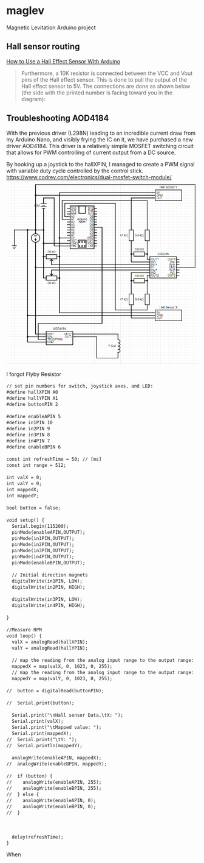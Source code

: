 # maglev
Magnetic Levitation Arduino project



## Hall sensor routing
[How to Use a Hall Effect Sensor With Arduino](https://maker.pro/arduino/tutorial/how-to-use-a-hall-effect-sensor-with-arduino)
>Furthermore, a 10K resistor is connected between the VCC and Vout pins of the Hall effect sensor. This is done to pull the output of the Hall effect sensor to 5V. The connections are done as shown below (the side with the printed number is facing toward you in the diagram):


## Troubleshooting AOD4184
With the previous driver (L298N) leading to an incredible current draw from my Arduino Nano, and visibly frying the IC on it, we have purchased a new driver AOD4184. This driver is a relatively simple MOSFET switching circuit that allows for PWM controlling of current output from a DC source. 

By hooking up a joystick to the hallXPIN, I managed to create a PWM signal with variable duty cycle controlled by the control stick.
https://www.codrey.com/electronics/dual-mosfet-switch-module/
![alt text](image.png)


I forgot Flyby Resistor


```
// set pin numbers for switch, joystick axes, and LED:
#define hallXPIN A0
#define hallYPIN A1
#define buttonPIN 2

#define enableAPIN 5
#define in1PIN 10
#define in2PIN 9
#define in3PIN 8
#define in4PIN 7
#define enableBPIN 6

const int refreshTime = 50; // [ms]
const int range = 512;

int valX = 0;
int valY = 0;
int mappedX;
int mappedY;

bool button = false;

void setup() {
  Serial.begin(115200);
  pinMode(enableAPIN,OUTPUT);
  pinMode(in1PIN,OUTPUT);
  pinMode(in2PIN,OUTPUT);
  pinMode(in3PIN,OUTPUT);
  pinMode(in4PIN,OUTPUT);
  pinMode(enableBPIN,OUTPUT);

  // Initial direction magnets
  digitalWrite(in1PIN, LOW);
  digitalWrite(in2PIN, HIGH);

  digitalWrite(in3PIN, LOW);
  digitalWrite(in4PIN, HIGH);
  
}

//Measure RPM
void loop() {
  valX = analogRead(hallXPIN);
  valY = analogRead(hallYPIN);

  // map the reading from the analog input range to the output range:
  mappedX = map(valX, 0, 1023, 0, 255);
  // map the reading from the analog input range to the output range:
  mappedY = map(valY, 0, 1023, 0, 255);

//  button = digitalRead(buttonPIN);

//  Serial.print(button);

  Serial.print("\nHall sensor Data,\tX: ");
  Serial.print(valX);
  Serial.print("\tMapped value: ");
  Serial.print(mappedX);
//  Serial.print("\tY: ");
//  Serial.println(mappedY);

  analogWrite(enableAPIN, mappedX);
//  analogWrite(enableBPIN, mappedY);

//  if (button) {
//    analogWrite(enableAPIN, 255);
//    analogWrite(enableBPIN, 255);
//  } else {
//    analogWrite(enableAPIN, 0);
//    analogWrite(enableBPIN, 0);
//  }



  delay(refreshTime);
}
``` 


When 